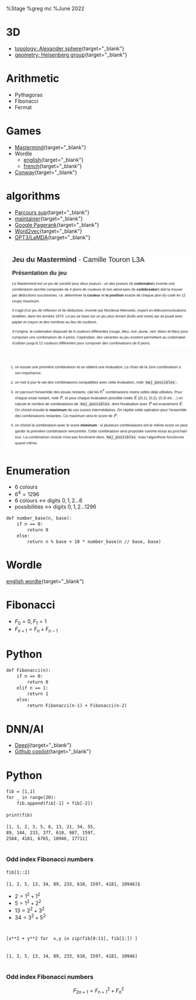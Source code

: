 %Stage 
%greg mc
%June 2022


# 3D


- [topology: Alexander sphere](https://www-fourier.ujf-grenoble.fr/~mcshane/3D/alexanderSphere.html){target="_blank"}
- [geometry: Heisenberg group](https://www-fourier.ujf-grenoble.fr/~mcshane/3D/heisenberg_moon_radial_hires.html){target="_blank"}


# Arithmetic

- Pythagoras
- Fibonacci
- Fermat

# Games

- [Mastermind](https://fr.wikipedia.org/wiki/Mastermind){target="_blank"}
- Wordle
	- [english](https://www.nytimes.com/games/wordle/index.html){target="_blank"}
	- [french](https://www.solitaire-play.com/lemot){target="_blank"}
- [Conway](https://fr.wikipedia.org/wiki/Jeu_de_la_vie){target="_blank"}

# algorithms

- [Parcours sup](https://framagit.org/parcoursup/algorithmes-de-parcoursup){target="_blank"}
- [maintainer](https://www.labri.fr/perso/gimbert/){target="_blank"}
- [Google Pagerank](https://fr.wikipedia.org/wiki/PageRank){target="_blank"}
- [Word2vec](https://fr.wikipedia.org/wiki/Word2vec){target="_blank"}
- [GPT3/LaMDA](https://www.npr.org/2022/06/16/1105552435/google-ai-sentient){target="_blank"}


#

<img src="./mastermind.png" width="600">

#

<img src="./knuth.png" width="600">

#  Enumeration

- 6 colours
- $6^4 = 1296$
- 6 colours $\leftrightarrow$ digits $0,1,2\ldots 6$
- possibilities $\leftrightarrow$ digits $0,1,2\ldots 1296$

```
def number_base(n, base):
    if n == 0:
        return 0
    else:
        return n % base + 10 * number_base(n // base, base)

```

# Wordle

 [english wordle](https://www.nytimes.com/games/wordle/index.html){target="_blank"}

# Fibonacci


- $F_0 = 0, F_1 = 1$
- $F_{n+1} = F_n + F_{n-1}$

# Python


```
def Fibonacci(n):
    if n == 0:
        return 0
    elif n == 1:
        return 1
    else:
        return Fibonacci(n-1) + Fibonacci(n-2)
```

# DNN/AI

- [Deepl](https://www.deepl.com/translator#en/fr/this%20is%20a%20lot%20of%20shit){target="_blank"}
- [Github copilot](https://copilot.github.com/){target="_blank"}

# Python 

```
fib = [1,1]
for _ in range(20):
    fib.append(fib[-1] + fib[-2])
               
print(fib)

[1, 1, 2, 3, 5, 8, 13, 21, 34, 55, 
89, 144, 233, 377, 610, 987, 1597, 
2584, 4181, 6765, 10946, 17711]
```


#
### Odd index Fibonacci numbers

```
fib[1::2] 

[1, 2, 5, 13, 34, 89, 233, 610, 1597, 4181, 10946]$
```

- $2 = 1^2 + 1^2$
- $5 = 1^2 + 2^2$
- $13 = 2^2 + 3^2$
- $34 = 3^2 + 5^2$

#

```
[x**2 + y**2 for  x,y in zip(fib[0:11], fib[1:]) ]


[1, 2, 5, 13, 34, 89, 233, 610, 1597, 4181, 10946]
```

#
### Odd index Fibonacci numbers

$$F_{2n+1} = F_{n+1}^2 + F_n^2$$
